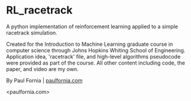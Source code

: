 # RL_racetrack

A python implementation of reinforcement learning applied to a simple racetrack simulation.

Created for the Introduction to Machine Learning graduate course in computer science 
through Johns Hopkins Whiting School of Engineering.
Application idea, 'racetrack' file, and high-level algorithms pseudocode 
were provided as part of the course.
All other content including code, the paper, and video are my own. 

By Paul Fornia | [paulfornia.com](http://www.paulfornia.com)

<paulfornia.com>
